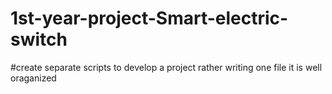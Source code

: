 # 1st-year-project-Smart-electric-switch

#create separate scripts to develop a project rather writing one file it is well oraganized 
